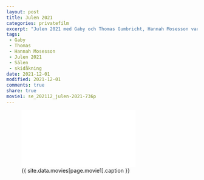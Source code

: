 ```yaml
---
layout: post
title: Julen 2021
categories: privatefilm
excerpt: "Julen 2021 med Gaby och Thomas Gumbricht, Hannah Mosesson var med i Sälen."
tags:
 - Gaby
 - Thomas
 - Hannah Mosesson
 - Julen 2021
 - Sälen
 - skidåkning
date: 2021-12-01
modified: 2021-12-01
comments: true
share: true
movie1: se_202112_julen-2021-736p
---
```


<figure>
<iframe src="{{ site.commonurl }}/movies/{{ site.data.movies[page.movie1].file }}" width="{{ site.data.movies[page.movie1].width }}" height="{{ site.data.movies[page.movie1].height }}" frameborder="0">
</iframe>
<figcaption> {{ site.data.movies[page.movie1].caption }} </figcaption>
</figure>
